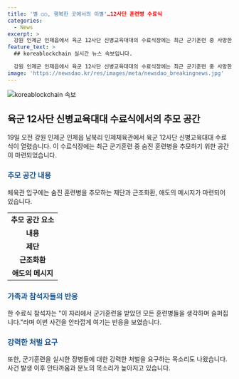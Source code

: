 ```yaml
---
title: '별 ○○, 행복한 곳에서의 이별'…12사단 훈련병 수료식
categories:
  - News
excerpt: >
  강원 인제군 인제읍에서 육군 12사단 신병교육대대의 수료식장에는 최근 군기훈련 중 사망한 훈련병을 추모하는 공간이 마련되었습니다. 수료식 참석자들은 공간에서 헌화를 바치며 추모의 뜻을 전했습니다. 이에 반해 훈련병의 가족들은 부당한 훈련과 계획적인 살인으로 판단하고, 강력한 처벌을 요구했습니다. 또한, 훈련병의 어머니는 시민을 맞이하여 불만을 표명하고, 중대장과 부중대장에 대한 구속 영장이 신청됐습니다. 해당 사안은 계속해서 조사 중이며, 검찰의 조만간 구속 전 피의자 심문이 예정되어 있습니다. (155자)
feature_text: >
  ## koreablockchain 실시간 뉴스 속보입니다.

  강원 인제군 인제읍에서 육군 12사단 신병교육대대의 수료식장에는 최근 군기훈련 중 사망한 훈련병을 추모하는 공간이 마련되었습니다. 수료식 참석자들은 공간에서 헌화를 바치며 추모의 뜻을 전했습니다. 이에 반해 훈련병의 가족들은 부당한 훈련과 계획적인 살인으로 판단하고, 강력한 처벌을 요구했습니다. 또한, 훈련병의 어머니는 시민을 맞이하여 불만을 표명하고, 중대장과 부중대장에 대한 구속 영장이 신청됐습니다. 해당 사안은 계속해서 조사 중이며, 검찰의 조만간 구속 전 피의자 심문이 예정되어 있습니다. (155자)
image: 'https://newsdao.kr/res/images/meta/newsdao_breakingnews.jpg'
---
```


<p><img src="https://newsdao.kr/res/images/meta/newsdao_breakingnews.jpg" alt="koreablockchain 속보" /></p>

<h2 data-ke-size="size26">육군 12사단 신병교육대대 수료식에서의 추모 공간</h2>

<p data-ke-size="size16">19일 오전 강원 인제군 인제읍 남북리 인제체육관에서 육군 12사단 신병교육대대 수료식이 열렸습니다. 이 수료식장에는 최근 군기훈련 중 숨진 훈련병을 추모하기 위한 공간이 마련되었습니다.</p>

<h3><b><span style="color: #1a5490;">추모 공간 내용</span></b></h3>

<p data-ke-size="size16">체육관 입구에는 숨진 훈련병을 추모하는 제단과 근조화환, 애도의 메시지가 마련되어 있습니다.</p>

<table>
    <tr>
        <td style="text-align: center; height: 17px;"><b>추모 공간 요소</b></td>
    </tr>
    <tr>
        <td style="text-align: center; height: 17px;"><b>내용</b></td>
    </tr>
    <tr>
        <td style="text-align: center; height: 17px;"><b>제단</b></td>
    </tr>
    <tr>
        <td style="text-align: center; height: 17px;"><b>근조화환</b></td>
    </tr>
    <tr>
        <td style="text-align: center; height: 17px;"><b>애도의 메시지</b></td>
    </tr>
</table>

<h3><b><span style="color: #1a5490;">가족과 참석자들의 반응</span></b></h3>

<p data-ke-size="size16">한 수료식 참석자는 "이 자리에서 군기훈련을 받았던 모든 훈련병들을 생각하며 슬퍼집니다."라며 이번 사건을 안타깝게 여기는 반응을 보였습니다.</p>

<h3><b><span style="color: #1a5490;">강력한 처벌 요구</span></b></h3>

<p data-ke-size="size16">또한, 군기훈련을 실시한 장병들에 대한 강력한 처벌을 요구하는 목소리도 나왔습니다. 사건 발생 이후 안타까움과 분노의 목소리가 높아지고 있습니다.</p>

